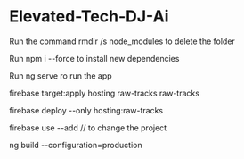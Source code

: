 # Elevated-Tech-DJ-Ai


Run the command rmdir /s node_modules to delete the folder

Run npm i --force to install new dependencies

Run ng serve ro run the app

firebase target:apply hosting raw-tracks raw-tracks

firebase deploy --only hosting:raw-tracks  

firebase use --add // to change the project

ng build --configuration=production